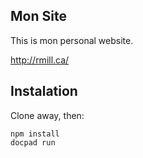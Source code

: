 ## Mon Site

This is mon personal website.

http://rmill.ca/

## Instalation

Clone away, then:

```
npm install
docpad run
```